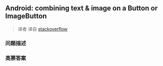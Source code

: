 ## Android: combining text & image on a Button or ImageButton

> 译者 译自 [stackoverflow](http://stackoverflow.com/questions/1532876/android-combining-text-image-on-a-button-or-imagebutton) 

### 问题描述 

### 高票答案 

